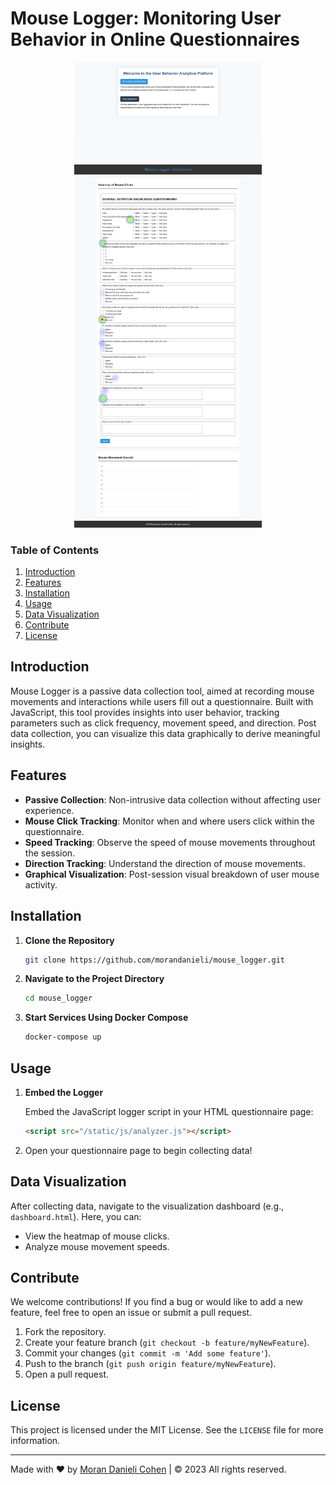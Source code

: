 # Mouse Logger: Monitoring User Behavior in Online Questionnaires

<p align="center">
  <img src="images/dashboard.png" alt="Example Questionnaire" width="300" />
  <img src="images/heatmap.png" alt="Example Mouse Movement Capture" width="300" />
</p>

### Table of Contents

1. [Introduction](#introduction)
2. [Features](#features)
3. [Installation](#installation)
4. [Usage](#usage)
5. [Data Visualization](#data-visualization)
6. [Contribute](#contribute)
7. [License](#license)

## Introduction

Mouse Logger is a passive data collection tool, aimed at recording mouse movements and interactions while users fill out a questionnaire. Built with JavaScript, this tool provides insights into user behavior, tracking parameters such as click frequency, movement speed, and direction. Post data collection, you can visualize this data graphically to derive meaningful insights.

## Features

- **Passive Collection**: Non-intrusive data collection without affecting user experience.
- **Mouse Click Tracking**: Monitor when and where users click within the questionnaire.
- **Speed Tracking**: Observe the speed of mouse movements throughout the session.
- **Direction Tracking**: Understand the direction of mouse movements.
- **Graphical Visualization**: Post-session visual breakdown of user mouse activity.

## Installation

1. **Clone the Repository**

    ```bash
    git clone https://github.com/morandanieli/mouse_logger.git
    ```

2. **Navigate to the Project Directory**

    ```bash
    cd mouse_logger
    ```

3. **Start Services Using Docker Compose**

    ```bash
    docker-compose up
    ```

## Usage

1. **Embed the Logger**

   Embed the JavaScript logger script in your HTML questionnaire page:

   ```html
   <script src="/static/js/analyzer.js"></script>
   ```
   
2. Open your questionnaire page to begin collecting data!

## Data Visualization

After collecting data, navigate to the visualization dashboard (e.g., `dashboard.html`). Here, you can:

- View the heatmap of mouse clicks.
- Analyze mouse movement speeds.

## Contribute

We welcome contributions! If you find a bug or would like to add a new feature, feel free to open an issue or submit a pull request.

1. Fork the repository.
2. Create your feature branch (`git checkout -b feature/myNewFeature`).
3. Commit your changes (`git commit -m 'Add some feature'`).
4. Push to the branch (`git push origin feature/myNewFeature`).
5. Open a pull request.

## License

This project is licensed under the MIT License. See the `LICENSE` file for more information.

---

Made with ❤️ by [Moran Danieli Cohen](https://tenderslab.com) | © 2023 All rights reserved.
